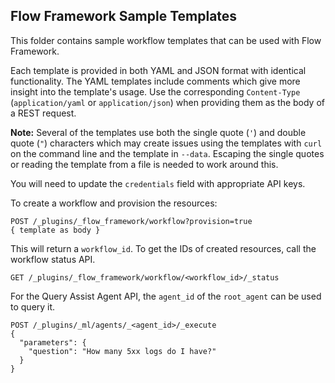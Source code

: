 ## Flow Framework Sample Templates

This folder contains sample workflow templates that can be used with Flow Framework.

Each template is provided in both YAML and JSON format with identical functionality.
The YAML templates include comments which give more insight into the template's usage.
Use the corresponding `Content-Type` (`application/yaml` or `application/json`) when providing them as the body of a REST request.

**Note:** Several of the templates use both the single quote (`'`) and double quote (`"`) characters which may create issues using the templates with `curl` on the command line and the template in `--data`. Escaping the single quotes or reading the template from a file is needed to work around this.

You will need to update the `credentials` field with appropriate API keys.

To create a workflow and provision the resources:

```
POST /_plugins/_flow_framework/workflow?provision=true
{ template as body }
```

This will return a `workflow_id`. To get the IDs of created resources, call the workflow status API.

```
GET /_plugins/_flow_framework/workflow/<workflow_id>/_status
```

For the Query Assist Agent API, the `agent_id` of the `root_agent` can be used to query it.

```
POST /_plugins/_ml/agents/_<agent_id>/_execute
{
  "parameters": {
    "question": "How many 5xx logs do I have?"
  }
}
```